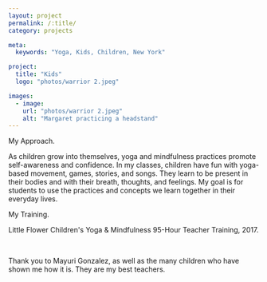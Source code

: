 ```yaml
---
layout: project
permalink: /:title/
category: projects

meta:
  keywords: "Yoga, Kids, Children, New York"

project:
  title: "Kids"
  logo: "photos/warrior 2.jpeg"

images:
  - image:
    url: "photos/warrior 2.jpeg"
    alt: "Margaret practicing a headstand"
---
```

<span class="h2">My Approach.</span>

<p>As children grow into themselves, yoga and mindfulness practices promote self-awareness and confidence. In my classes, children have fun with yoga-based movement, games, stories, and songs. They learn to be present in their bodies and with their breath, thoughts, and feelings. My goal is for students to use the practices and concepts we learn together in their everyday lives.</p>


<span class="h2">My Training.</span>
<p>Little Flower Children's Yoga & Mindfulness 95-Hour Teacher Training, 2017.</p>

<br />
  
<p>Thank you to Mayuri Gonzalez, as well as the many children who have shown me how it is. They are my best teachers.</p>

</div>
